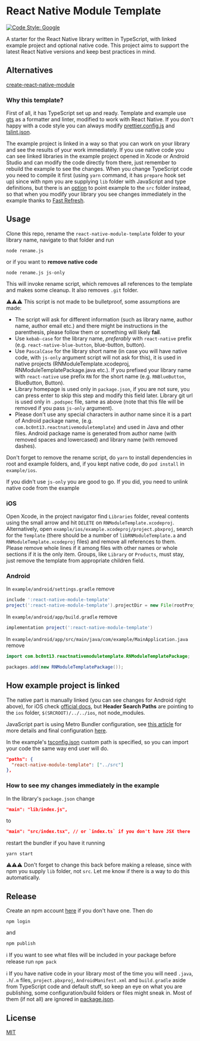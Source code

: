 # React Native Module Template

[![Code Style: Google](https://img.shields.io/badge/code%20style-google-blueviolet.svg)](https://github.com/google/gts)

A starter for the React Native library written in TypeScript, with linked example project and optional native code. This project aims to support the latest React Native versions and keep best practices in mind.

## Alternatives

[create-react-native-module](https://github.com/brodybits/create-react-native-module)

### Why this template?

First of all, it has TypeScript set up and ready. Template and example use [gts](https://github.com/google/gts) as a formatter and linter, modified to work with React Native. If you don't happy with a code style you can always modify [prettier.config.js](prettier.config.js) and [tslint.json](tslint.json).

The example project is linked in a way so that you can work on your library and see the results of your work immediately. If you use native code you can see linked libraries in the example project opened in Xcode or Android Studio and can modify the code directly from there, just remember to rebuild the example to see the changes. When you change TypeScript code you need to compile it first (using `yarn` command, it has `prepare` hook set up) since with npm you are supplying `lib` folder with JavaScript and type definitions, but there is an [option](#how-to-see-my-changes-immediately-in-the-example) to point example to the `src` folder instead, so that when you modify your library you see changes immediately in the example thanks to [Fast Refresh](https://facebook.github.io/react-native/docs/fast-refresh).

## Usage

Clone this repo, rename the `react-native-module-template` folder to your library name, navigate to that folder and run

```
node rename.js
```

or if you want to **remove native code**

```
node rename.js js-only
```

This will invoke rename script, which removes all references to the template and makes some cleanup. It also removes `.git` folder.

⚠️⚠️⚠️ This script is not made to be bulletproof, some assumptions are made:

- The script will ask for different information (such as library name, author name, author email etc.) and there might be instructions in the parenthesis, please follow them or something will likely **fail**.
- Use `kebab-case` for the library name, _preferably_ with `react-native` prefix (e.g. `react-native-blue-button`, blue-button, button).
- Use `PascalCase` for the library short name (in case you will have native code, with `js-only` argument script will not ask for this), it is used in native projects (RNModuleTemplate.xcodeproj, RNModuleTemplatePackage.java etc.). If you prefixed your library name with `react-native` use prefix `RN` for the short name (e.g. `RNBlueButton`, BlueButton, Button).
- Library homepage is used only in `package.json`, if you are not sure, you can press enter to skip this step and modify this field later. Library git url is used only in `.podspec` file, same as above (note that this file will be removed if you pass `js-only` argument).
- Please don't use any special characters in author name since it is a part of Android package name, (e.g. `com.bc0nt13.reactnativemoduletemplate`) and used in Java and other files. Android package name is generated from author name (with removed spaces and lowercased) and library name (with removed dashes).

Don't forget to remove the rename script, do `yarn` to install dependencies in root and example folders, and, if you kept native code, do `pod install` in `example/ios`.

If you didn't use `js-only` you are good to go. If you did, you need to unlink native code from the example

### iOS

Open Xcode, in the project navigator find `Libraries` folder, reveal contents using the small arrow and hit `DELETE` on `RNModuleTemplate.xcodeproj`. Alternatively, open `example/ios/example.xcodeproj/project.pbxproj`, search for the `Template` (there should be a number of `libRNModuleTemplate.a` and `RNModuleTemplate.xcodeproj` files) and remove all references to them. Please remove whole lines if it among files with other names or whole sections if it is the only item. Groups, like `Library` or `Products`, must stay, just remove the template from appropriate children field.

### Android

In `example/android/settings.gradle` remove

```gradle
include ':react-native-module-template'
project(':react-native-module-template').projectDir = new File(rootProject.projectDir, '../../android')
```

In `example/android/app/build.gradle` remove

```gradle
implementation project(':react-native-module-template')
```

In `example/android/app/src/main/java/com/example/MainApplication.java` remove

```java
import com.bc0nt13.reactnativemoduletemplate.RNModuleTemplatePackage;

packages.add(new RNModuleTemplatePackage());
```

## How example project is linked

The native part is manually linked (you can see changes for Android right above), for iOS check [official docs](https://facebook.github.io/react-native/docs/linking-libraries-ios#manual-linking), but **Header Search Paths** are pointing to the `ios` folder, `$(SRCROOT)/../../ios`, not node_modules.

JavaScript part is using Metro Bundler configuration, see [this article](https://callstack.com/blog/adding-an-example-app-to-your-react-native-library/) for more details and final configuration [here](example/metro.config.js).

In the example's [tsconfig.json](example/tsconfig.json) custom path is specified, so you can import your code the same way end user will do.

```json
"paths": {
  "react-native-module-template": ["../src"]
},
```

### How to see my changes immediately in the example

In the library's `package.json` change

```json
"main": "lib/index.js",
```

to

```json
"main": "src/index.tsx", // or `index.ts` if you don't have JSX there
```

restart the bundler if you have it running

```
yarn start
```

⚠️⚠️⚠️ Don't forget to change this back before making a release, since with npm you supply `lib` folder, not `src`. Let me know if there is a way to do this automatically.

## Release

Create an npm account [here](https://www.npmjs.com/signup) if you don't have one. Then do

```
npm login
```

and

```
npm publish
```

ℹ️ If you want to see what files will be included in your package before release run `npm pack`

ℹ️ If you have native code in your library most of the time you will need `.java`, `.h`/`.m` files, `project.pbxproj`, `AndroidManifest.xml` and `build.gradle` aside from TypeScript code and default stuff, so keep an eye on what you are publishing, some configuration/build folders or files might sneak in. Most of them (if not all) are ignored in [package.json](package.json).

## License

[MIT](LICENSE)
